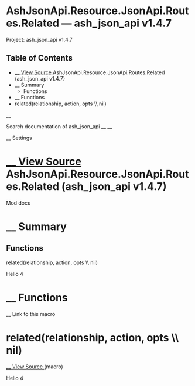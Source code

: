 # AshJsonApi.Resource.JsonApi.Routes.Related — ash_json_api v1.4.7

Project: ash_json_api v1.4.7

## Table of Contents

- [ __ View Source ](external_link) AshJsonApi.Resource.JsonApi.Routes.Related (ash_json_api v1.4.7)
- __ Summary
  - Functions
- __ Functions
- related(relationship, action, opts \\\ nil)

__

Search documentation of ash_json_api __ __

__ Settings

#  [ __ View Source ](external_link) AshJsonApi.Resource.JsonApi.Routes.Related (ash_json_api v1.4.7)

Mod docs

#  __ Summary

##  Functions

related(relationship, action, opts \\\ nil)

Hello 4

#  __ Functions

__ Link to this macro

# related(relationship, action, opts \\\ nil)

[ __ View Source ](external_link) (macro)

Hello 4
